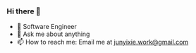 ### Hi there 👋

- 🔭 Software Engineer
- 💬 Ask me about anything
- 📫 How to reach me: Email me at [junyixie.work@gmail.com](mailto:junyixie.work@gmail.com)
